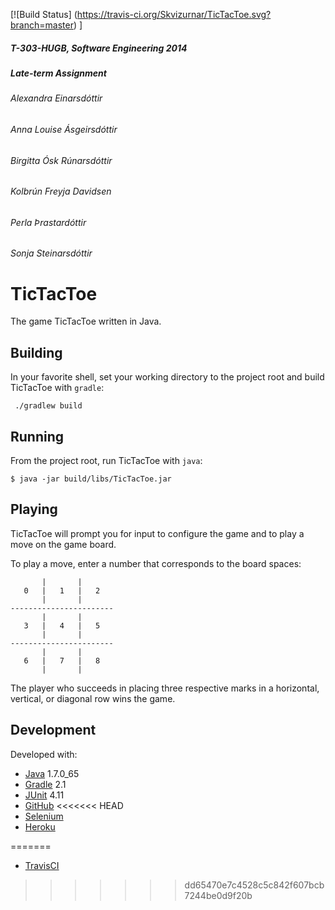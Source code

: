 [![Build Status] (https://travis-ci.org/Skvizurnar/TicTacToe.svg?branch=master) ]

##### T-303-HUGB, Software Engineering 2014
##### Late-term Assignment

###### Alexandra Einarsdóttir
###### Anna Louise Ásgeirsdóttir
###### Birgitta Ósk Rúnarsdóttir
###### Kolbrún Freyja Davidsen
###### Perla Þrastardóttir
###### Sonja Steinarsdóttir

TicTacToe
=========

The game TicTacToe written in Java.

Building
--------

In your favorite shell, set your working directory to the project root and build TicTacToe with `gradle`:
   
     ./gradlew build

Running
-------

From the project root, run TicTacToe with `java`:
   
    $ java -jar build/libs/TicTacToe.jar

Playing
-------

TicTacToe will prompt you for input to configure the game and to play a move on the game board.

To play a move, enter a number that corresponds to the board spaces:


           |       |
       0   |   1   |   2
           |       |
    -----------------------
           |       |
       3   |   4   |   5
           |       |
    -----------------------
           |       |
       6   |   7   |   8
           |       |

The player who succeeds in placing three respective marks in a horizontal, vertical, or diagonal row wins the game.

Development
-----------

Developed with:

* [Java](openjdk.java.net) 1.7.0_65
* [Gradle](http://www.gradle.org/) 2.1
* [JUnit](http://junit.org/) 4.11
* [GitHub](https://github.com/)
<<<<<<< HEAD
* [Selenium](http://www.seleniumhq.org) 
* [Heroku](https://www.heroku.com)


=======
* [TravisCI](https://travis-ci.org)
>>>>>>> dd65470e7c4528c5c842f607bcb7244be0d9f20b
